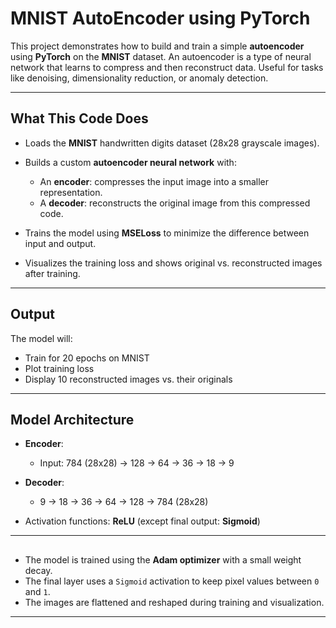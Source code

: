 # MNIST AutoEncoder using PyTorch

This project demonstrates how to build and train a simple **autoencoder** using **PyTorch** on the **MNIST** dataset. An autoencoder is a type of neural network that learns to compress and then reconstruct data. Useful for tasks like denoising, dimensionality reduction, or anomaly detection.

---

## What This Code Does

* Loads the **MNIST** handwritten digits dataset (28x28 grayscale images).
* Builds a custom **autoencoder neural network** with:

  * An **encoder**: compresses the input image into a smaller representation.
  * A **decoder**: reconstructs the original image from this compressed code.
* Trains the model using **MSELoss** to minimize the difference between input and output.
* Visualizes the training loss and shows original vs. reconstructed images after training.

---

## Output

The model will:
   * Train for 20 epochs on MNIST
   * Plot training loss
   * Display 10 reconstructed images vs. their originals
     
---

## Model Architecture

* **Encoder**:

  * Input: 784 (28x28) → 128 → 64 → 36 → 18 → 9
* **Decoder**:

  * 9 → 18 → 36 → 64 → 128 → 784 (28x28)
* Activation functions: **ReLU** (except final output: **Sigmoid**)

---

## 

* The model is trained using the **Adam optimizer** with a small weight decay.
* The final layer uses a `Sigmoid` activation to keep pixel values between `0` and `1`.
* The images are flattened and reshaped during training and visualization.

---
